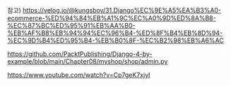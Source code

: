 참고)
https://velog.io/@kungsboy/31.Django%EC%9E%A5%EA%B3%A0-ecommerce-%ED%94%84%EB%A1%9C%EC%A0%9D%ED%8A%B8-%EC%87%BC%ED%95%91%EB%AA%B0-%EB%AF%B8%EB%94%94%EC%96%B4-%ED%8F%B4%EB%8D%94-%EC%9D%B4%ED%95%B4-%EB%B0%8F-%EC%B2%98%EB%A6%AC

https://github.com/PacktPublishing/Django-4-by-example/blob/main/Chapter08/myshop/shop/admin.py

https://www.youtube.com/watch?v=Cp7geK7xjyI
